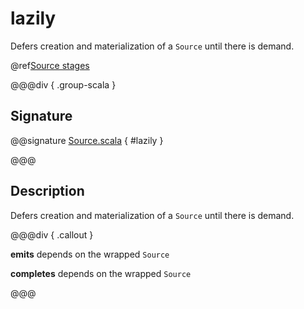 # lazily

Defers creation and materialization of a `Source` until there is demand.

@ref[Source stages](../index.md#source-stages)

@@@div { .group-scala }

## Signature

@@signature [Source.scala]($akka$/akka-stream/src/main/scala/akka/stream/scaladsl/Source.scala) { #lazily }

@@@

## Description

Defers creation and materialization of a `Source` until there is demand.


@@@div { .callout }

**emits** depends on the wrapped `Source`

**completes** depends on the wrapped `Source`

@@@

